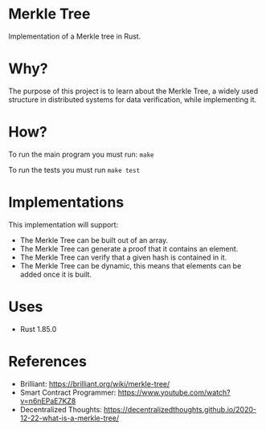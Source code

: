 # Merkle Tree
Implementation of a Merkle tree in Rust.

# Why?

The purpose of this project is to learn about the Merkle Tree, a widely used structure in distributed systems for data verification, while implementing it.

# How?

To run the main program you must run: ```make```

To run the tests you must run ```make test```

# Implementations

This implementation will support:
- The Merkle Tree can be built out of an array.
- The Merkle Tree can generate a proof that it contains an element.
- The Merkle Tree can verify that a given hash is contained in it.
- The Merkle Tree can be dynamic, this means that elements can be added once it is built.

# Uses

- Rust 1.85.0

# References

- Brilliant: https://brilliant.org/wiki/merkle-tree/
- Smart Contract Programmer: https://www.youtube.com/watch?v=n6nEPaE7KZ8 
- Decentralized Thoughts: https://decentralizedthoughts.github.io/2020-12-22-what-is-a-merkle-tree/
